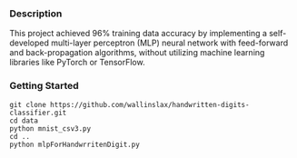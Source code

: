 ### Description
This project achieved 96% training data accuracy by implementing a self-developed multi-layer perceptron (MLP) neural network with feed-forward and back-propagation algorithms, without utilizing machine learning libraries like PyTorch or TensorFlow.

### Getting Started
    git clone https://github.com/wallinslax/handwritten-digits-classifier.git
    cd data
    python mnist_csv3.py
    cd ..
    python mlpForHandwrritenDigit.py
